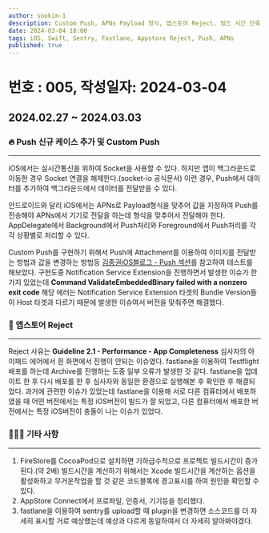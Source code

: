 ```yaml
---
author: sookim-1
description: Custom Push, APNs Payload 형식, 앱스토어 Reject, 빌드 시간 단축, Appstore Connect, Sentry fastlane plugin
date: 2024-03-04 18:00
tags: iOS, Swift, Sentry, Fastlane, Appstore Reject, Push, APNs
published: true
---
```

# 번호 : 005, 작성일자: 2024-03-04

## 2024.02.27 ~ 2024.03.03
### 🔥 Push 신규 케이스 추가 및 Custom Push
---

iOS에서는 실시간통신을 위하여 Socket을 사용할 수 있다. 하지만 앱이 백그라운드로 이동한 경우 Socket 연결을 해제한다.(socket-io 공식문서)
이런 경우, Push에서 데이터를 추가하여 백그라운드에서 데이터를 전달받을 수 있다.

안드로이드와 달리 iOS에서는 APNs로 Payload형식을 맞추어 값을 지정하여 Push를 전송해야 APNs에서 기기로 전달을 하는데 형식을 맞추어서 전달해야 한다.
AppDelegate에서 Background에서 Push처리와 Foreground에서 Push처리를 각각 상황별로 처리할 수 있다.

Custom Push를 구현하기 위해서 Push에 Attachment를 이용하여 이미지를 전달받는 방법과 값을 변경하는 방법등 [김종권iOS블로그 - Push 섹션](https://ios-development.tistory.com/1280)를 참고하여 테스트를 해보았다.
구현도중 Notification Service Extension을 진행하면서 발생한 이슈가 한가지 있었는데 **Command ValidateEmbeddedBinary failed with a nonzero exit code** 해당 에러는 Notification Service Extension 타겟의 Bundle Version들이 Host 타겟과 다르기 때문에 발생한 이슈여서 버전을 맞춰주면 해결했다.

### 🛫 앱스토어 Reject
---

Reject 사유는 **Guideline 2.1 - Performance - App Completeness** 심사자의 아이패드 에어에서 흰 화면에서 진행이 안되는 이슈였다. 
fastlane을 이용하여 Testflight배포를 하는데 Archive를 진행하는 도중 일부 오류가 발생한 것 같다. fastlane을 업데이트 한 후 다시 배포를 한 후 심사자와 동일한 환경으로 실행해본 후 확인한 후 해결되었다.
과거에 관련한 이슈가 있었는데 fastlane을 이용해 서로 다른 컴퓨터에서 배포하였을 때 어떤 버전에서는 특정 iOS버전이 빌드가 잘 되었고, 다른 컴퓨터에서 배포한 버전에서는 특정 iOS버전이 충돌이 나는 이슈가 있었다.

### 🙋🏻‍♂️ 기타 사항
---

1. FireStore를 CocoaPod으로 설치하면 기하급수적으로 프로젝트 빌드시간이 증가된다.(약 2배) 빌드시간을 계산하기 위해서는 Xcode 빌드시간을 계산하는 옵션을 활성화하고 무거운작업을 할 것 같은 코드블록에 경고표시를 하여 원인을 확인할 수 있다.
2. AppStore Connect에서 프로파일, 인증서, 기기등을 정리했다.
3. fastlane을 이용하여 sentry를 upload할 때 plugin을 변경하면 소스코드를 더 자세히 표시할 거로 예상했는데 예상과 다르게 동일하여서 더 자세히 알아봐야겠다.
